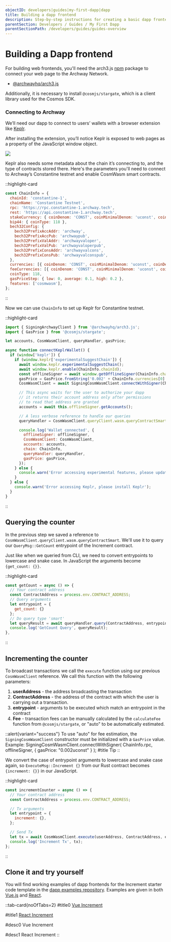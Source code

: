 ```yaml
---
objectID: developers|guides|my-first-dapp|dapp
title: Building a dapp frontend
description: Step-by-step instructions for creating a basic dapp frontend
parentSection: Developers / Guides / My First Dapp
parentSectionPath: /developers/guides/guides-overview
---
```


# Building a Dapp frontend

For building web frontends, you'll need the arch3.js [npm](https://www.npmjs.com/) package to connect your web page to the Archway Network.

- [@archwayhq/arch3.js](https://www.npmjs.com/package/@archwayhq/arch3.js?activeTab=readme)

Additionally, it is necessary to install `@cosmjs/stargate`, which is a client library used for the Cosmos SDK.

### Connecting to Archway

We’ll need our dapp to connect to users’ wallets with a browser extension like [Keplr](https://chrome.google.com/webstore/detail/keplr/dmkamcknogkgcdfhhbddcghachkejeap).

After installing the extension, you’ll notice Keplr is exposed to web pages as a property of the JavaScript window object.

![](/images/docs/keplr11.png)

Keplr also needs some metadata about the chain it’s connecting to, and the type of contracts stored there.
Here's the parameters you'll need to connect to Archway’s Constantine testnet and enable CosmWasm smart contracts.

::highlight-card

```js
const ChainInfo = {
  chainId: 'constantine-1',
  chainName: 'Constantine Testnet',
  rpc: 'https://rpc.constantine-1.archway.tech',
  rest: 'https://api.constantine-1.archway.tech',
  stakeCurrency: { coinDenom: 'CONST', coinMinimalDenom: 'uconst', coinDecimals: 6 },
  bip44: { coinType: 118 },
  bech32Config: {
    bech32PrefixAccAddr: 'archway',
    bech32PrefixAccPub: 'archwaypub',
    bech32PrefixValAddr: 'archwayvaloper',
    bech32PrefixValPub: 'archwayvaloperpub',
    bech32PrefixConsAddr: 'archwayvalcons',
    bech32PrefixConsPub: 'archwayvalconspub',
  },
  currencies: [{ coinDenom: 'CONST', coinMinimalDenom: 'uconst', coinDecimals: 6 }],
  feeCurrencies: [{ coinDenom: 'CONST', coinMinimalDenom: 'uconst', coinDecimals: 6 }],
  coinType: 118,
  gasPriceStep: { low: 0, average: 0.1, high: 0.2 },
  features: ['cosmwasm'],
};
```

::

Now we can use `ChainInfo` to set up Keplr for Constantine testnet.

::highlight-card

```js
import { SigningArchwayClient } from '@archwayhq/arch3.js';
import { GasPrice } from '@cosmjs/stargate';

let accounts, CosmWasmClient, queryHandler, gasPrice;

async function connectKeplrWallet() {
  if (window['keplr']) {
    if (window.keplr['experimentalSuggestChain']) {
      await window.keplr.experimentalSuggestChain();
      await window.keplr.enable(ChainInfo.chainId);
      const offlineSigner = await window.getOfflineSigner(ChainInfo.chainId);
      gasPrice = GasPrice.fromString('0.002' + ChainInfo.currencies[0].coinMinimalDenom);
      CosmWasmClient = await SigningCosmWasmClient.connectWithSigner(ChainInfo.rpc, offlineSigner, { gasPrice: gasPrice });

      // This async waits for the user to authorize your dapp
      // it returns their account address only after permissions
      // to read that address are granted
      accounts = await this.offlineSigner.getAccounts();

      // A less verbose reference to handle our queries
      queryHandler = CosmWasmClient.queryClient.wasm.queryContractSmart;

      console.log('Wallet connected', {
        offlineSigner: offlineSigner,
        CosmWasmClient: CosmWasmClient,
        accounts: accounts,
        chain: ChainInfo,
        queryHandler: queryHandler,
        gasPrice: gasPrice,
      });
    } else {
      console.warn('Error accessing experimental features, please update Keplr');
    }
  } else {
    console.warn('Error accessing Keplr, please install Keplr');
  }
}
```

::

## Querying the counter

In the previous step we saved a reference to `CosmWasmClient.queryClient.wasm.queryContractSmart`. We'll use it to query our `QueryMsg::GetCount` entrypoint of the Increment contract.

Just like when we queried from CLI, we need to convert entrypoints to lowercase and snake case. In JavaScript the arguments become `{get_count: {}}`.

::highlight-card

```js
const getCount = async () => {
  // Your contract address
  const ContractAddress = process.env.CONTRACT_ADDRESS;
  // Query arguments
  let entrypoint = {
    get_count: {}
  };
  // Do query type 'smart'
  let queryResult = await queryHandler.query(ContractAddress, entrypoint);
  console.log('GetCount Query', queryResult);
},
```

::

## Incrementing the counter

To broadcast transactions we call the `execute` function using our previous `CosmWasmClient` reference. We call this function with the following parameters:

1. **userAddress** - the address broadcasting the transaction
2. **ContractAddress** - the address of the contract with which the user is carrying out a transaction.
3. **entrypoint** - arguments to be executed which match an entrypoint in the contract
4. **Fee** - transaction fees can be manually calculated by the `calculateFee` function from `@cosmjs/stargate`, or "auto" to be automatically estimated.

::alert{variant="success"}
To use "auto" for fee estimation, the `SigningCosmWasmClient` constructor must be initialized with a `GasPrice` value.
Example:
SigningCosmWasmClient.connectWithSigner(
ChainInfo.rpc,
offlineSigner,
{ gasPrice: "0.002uconst" }
);
#title
Tip
::

We convert the case of entrypoint arguments to lowercase and snake case again, so `ExecuteMsg::Increment {}` from our Rust contract becomes `{increment: {}}` in our JavaScript.

::highlight-card

```js
const incrementCounter = async () => {
  // Your contract address
  const ContractAddress = process.env.CONTRACT_ADDRESS;

  // Tx arguments
  let entrypoint = {
    increment: {},
  };

  // Send Tx
  let tx = await CosmWasmClient.execute(userAddress, ContractAddress, entrypoint, 'auto');
  console.log('Increment Tx', tx);
};
```

::

## Clone it and try yourself

You will find working examples of dapp frontends for the Increment starter code template in the [dapp examples repository](https://github.com/archway-network/dApp-examples). Examples are given in both [Vue.js](https://vuejs.org/) and [React](https://reactjs.org/).

::tab-card{noOfTabs=2}
#title0
<a href="https://github.com/archway-network/dapp-examples/tree/main/vuejs/increment" target="_blank">Vue Increment</a>

#title1
<a href="https://github.com/archway-network/dapp-examples/tree/main/react/increment" target="_blank">React Increment</a>

#desc0
Vue Increment

#desc1
React Increment
::
